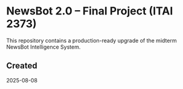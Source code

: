 # NewsBot 2.0 – Final Project (ITAI 2373)

This repository contains a production-ready upgrade of the midterm NewsBot Intelligence System.

## Created
2025-08-08
